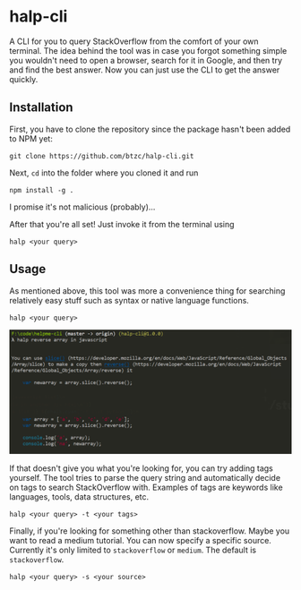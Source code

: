 # halp-cli
A CLI for you to query StackOverflow from the comfort of your own terminal. The idea behind the tool was in case you forgot something simple you wouldn't need to open a browser, search for it in Google, and then try and find the best answer. Now you can just use the CLI to get the answer quickly.

## Installation
First, you have to clone the repository since the package hasn't been added to NPM yet:
```
git clone https://github.com/btzc/halp-cli.git
```

Next, `cd` into the folder where you cloned it and run
```
npm install -g .
```
I promise it's not malicious (probably)...

After that you're all set! Just invoke it from the terminal using
```
halp <your query>
```


## Usage
As mentioned above, this tool was more a convenience thing for searching relatively easy stuff such as syntax or native language functions.

```
halp <your query>
```

![reverse list example](https://github.com/btzc/halp-cli/blob/master/imgs/javascript_example.PNG)

If that doesn't give you what you're looking for, you can try adding tags yourself. The tool tries to parse the query string and automatically decide on tags to search StackOverflow with. Examples of tags are keywords like languages, tools, data structures, etc.

```
halp <your query> -t <your tags>
```

Finally, if you're looking for something other than stackoverflow. Maybe you want to read a medium tutorial. You can now specify a specific source. Currently it's only limited to `stackoverflow` or `medium`. The default is `stackoverflow`.
```
halp <your query> -s <your source>
```
